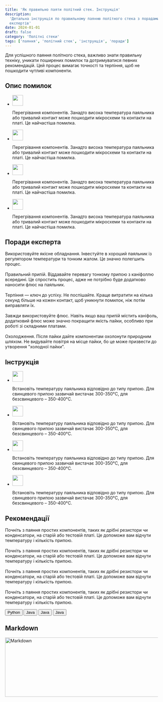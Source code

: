 ```yaml
---
title: 'Як правильно паяти політний стек. Інструкція'
description:
  'Детальна інструкція по правильному паянню політного стека з порадами
  експертів'
date: 2024-01-01
draft: false
category: 'Політні стеки'
tags: ['паяння', 'політний стек', 'інструкція', 'поради']
---
```


Для успішного паяння політного стека, важливо знати правильну техніку, уникати
поширених помилок та дотримуватися певних рекомендацій. Цей процес вимагає
точності та терпіння, щоб не пошкодити чутливі компоненти.

<section id="errors" class="mt-8 scroll-mt-24">
<h2 class="font-[Montserrat] text-[20px] lg:text-[24px] border-b border-[#ba0108] pb-3 font-normal mb-3">Опис помилок</h2>
<ul class="list-disc pl-5 space-y-2 text-[#333]">
<li class="flex gap-3 items-center">
<img width="35" height="35" class="cursor-pointer" src="/img/list-guide-one.png" alt="" style="filter: none; box-shadow: none;"/>
<p class="text-[16px] font-normal font-[Montserrat]">
Перегрівання компонентів. Занадто висока температура паяльника або тривалий контакт може пошкодити мікросхеми та контакти на платі. Це найчастіша помилка.
</p>
</li>

<li class="flex gap-3 items-center">
<img width="35" height="35" src="/img/list-guide-two.png" alt="" style="filter: none; box-shadow: none;" />
<p class="text-[16px] font-normal font-[Montserrat]">
Перегрівання компонентів. Занадто <span class="text-[#ba0108] underline">висока температура</span> паяльника або тривалий контакт може пошкодити мікросхеми та контакти на платі. Це найчастіша помилка.
</p>
</li>

<li class="flex gap-3 items-center">
<img width="35" height="35" src="/img/list-guide-three.png" alt="" style="filter: none; box-shadow: none;" />
<p class="text-[16px] font-normal font-[Montserrat]">
Перегрівання компонентів. Занадто висока температура паяльника або тривалий контакт може пошкодити мікросхеми та контакти на платі. Це найчастіша помилка.
</p>
</li>

<li class="flex gap-3 items-center">
<img width="35" height="35" src="/img/list-guide-four.png" alt="" style="filter: none; box-shadow: none;" />
<p class="text-[16px] font-normal font-[Montserrat]">
Перегрівання компонентів. Занадто висока температура паяльника або тривалий контакт може пошкодити мікросхеми та контакти на платі. Це найчастіша помилка.
</p>
</li>
</ul>
</section>

<section id="expert" class="mt-10 scroll-mt-24">
<h2 class="font-[Montserrat] text-[20px] lg:text-[24px] border-b border-[#ba0108] pb-3 font-normal mb-3">Поради експерта</h2>
<div class="space-y-2 text-[#333]">
<p class="text-[16px] font-normal font-[Montserrat]">
Використовуйте якісне обладнання. Інвестуйте в хороший паяльник із регулятором температури та тонким жалом. Це значно полегшить процес.
<br />
<br />
Правильний припій. Віддавайте перевагу тонкому припою з каніфоллю всередині. Це спростить процес, адже не потрібно буде додатково наносити флюс на паяльник.
<br />
<br />
Терпіння — ключ до успіху. Не поспішайте. Краще витратити на кілька секунд більше на кожен контакт, щоб уникнути помилок, ніж потім виправляти їх.
<br />
<br />
Завжди використовуйте флюс. Навіть якщо ваш припій містить каніфоль, додатковий флюс може значно покращити якість пайки, особливо при роботі зі складними платами.
<br />
<br />
Охолодження. Після пайки дайте компонентам охолонути природним шляхом. Не видувайте повітря на місце пайки, бо це може призвести до утворення "холодної пайки".
</p>
</div>
</section>

<section id="howto" class="scroll-mt-24 mt-10 bg-[#f5f5f5] px-[29px] py-[27px]">
<h2 class="font-[Montserrat] text-[20px] lg:text-[24px] border-b border-[#ba0108] pb-3 font-normal mb-3">Інструкція</h2>
<ul class="list-disc pl-5 space-y-2 text-[#333]">
<li class="flex gap-3 items-center">
<img width="35" height="35" src="/img/list-guide-one.png" alt="" style="filter: none; box-shadow: none;" />
<p class="text-[16px] font-normal font-[Montserrat]">
Встановіть температуру паяльника відповідно до типу припою. Для свинцевого припою зазвичай вистачає 300-350°C, для безсвинцевого – 350-400°C.
</p>
</li>

<li class="flex gap-3 items-center">
<img width="35" height="35" src="/img/list-guide-two.png" alt="" style="filter: none; box-shadow: none;" />
<p class="text-[16px] font-normal font-[Montserrat]">
Встановіть температуру паяльника відповідно до типу припою. Для свинцевого припою зазвичай вистачає 300-350°C, для безсвинцевого – 350-400°C.
</p>
</li>

<li class="flex gap-3 items-center">
<img width="35" height="35" src="/img/list-guide-three.png" alt="" style="filter: none; box-shadow: none;" />
<p class="text-[16px] font-normal font-[Montserrat]">
Встановіть температуру паяльника відповідно до типу припою. Для свинцевого припою зазвичай вистачає 300-350°C, для безсвинцевого – 350-400°C.
</p>
</li>

<li class="flex gap-3 items-center">
<img width="35" height="35" src="/img/list-guide-four.png" alt="" style="filter: none; box-shadow: none;" />
<p class="text-[16px] font-normal font-[Montserrat]">
Встановіть температуру паяльника відповідно до типу припою. Для свинцевого припою зазвичай вистачає 300-350°C, для безсвинцевого – 350-400°C.
</p>
</li>
</ul>
</section>

<section id="recommend" class="mt-10 scroll-mt-24">
<h2 class="font-[Montserrat] text-[20px] lg:text-[24px] border-b border-[#ba0108] pb-3 font-normal mb-3">Рекомендації</h2>
<p class="text-[16px] font-normal font-[Montserrat]">
Почніть з паяння простих компонентів, таких як дрібні резистори чи конденсатори, на старій або тестовій платі. Це допоможе вам відчути температуру і кількість припою.
<br />
<br />
Почніть з паяння простих компонентів, таких як дрібні резистори чи конденсатори, на старій або тестовій платі. Це допоможе вам відчути температуру і кількість припою.
<br />
<br />
Почніть з паяння простих компонентів, таких як дрібні резистори чи конденсатори, на старій або тестовій платі. Це допоможе вам відчути температуру і кількість припою.
<br />
<br />
Почніть з паяння простих компонентів, таких як дрібні резистори чи конденсатори, на старій або тестовій платі. Це допоможе вам відчути температуру і кількість припою.
</p>
</section>

<!-- Language buttons -->
  <div class="mt-8 mb-6">
        <div class="grid grid-cols-2 md:grid-cols-4 lg:grid-cols-4 gap-[10px] md:gap-[5px] justify-items-start lg:justify-items-center max-w-4xl mx-auto">
            <button class="bg-[#f0f0f0] hover:bg-[#e3e3e3] focus:bg-[#e3e3e3] py-[5px] px-[36px] rounded-[10px] w-[160px] md:w-[140px] transition-colors duration-200 outline-none" data-language="python">
                Python
            </button>
            <button class="bg-[#f0f0f0] hover:bg-[#e3e3e3] focus:bg-[#e3e3e3] py-[5px] px-[36px] rounded-[10px] w-[160px] md:w-[140px] transition-colors duration-200 outline-none" data-language="java">
                Java
            </button>
            <button class="bg-[#f0f0f0] hover:bg-[#e3e3e3] focus:bg-[#e3e3e3] py-[5px] px-[36px] rounded-[10px] w-[160px] md:w-[140px] transition-colors duration-200 outline-none" data-language="javascript">
                Java
            </button>
            <button class="bg-[#f0f0f0] hover:bg-[#e3e3e3] focus:bg-[#e3e3e3] py-[5px] px-[36px] rounded-[10px] w-[160px] md:w-[140px] transition-colors duration-200 outline-none" data-language="cpp">
                Java
            </button>
        </div>
    </div>

<section id="markdown" class="scroll-mt-24 max-w-[694px] h-[259px] px-[25px] py-[22px] mt-10 mb-16">
<h2 class="font-[Montserrat] text-[20px] lg:text-[24px] border-b border-[#ba0108] pb-3 font-semibold mb-3">Markdown</h2>
<img src="/img/markdown.png" alt="Markdown" class="w-full h-auto" width="644" height="195" />
</section>
